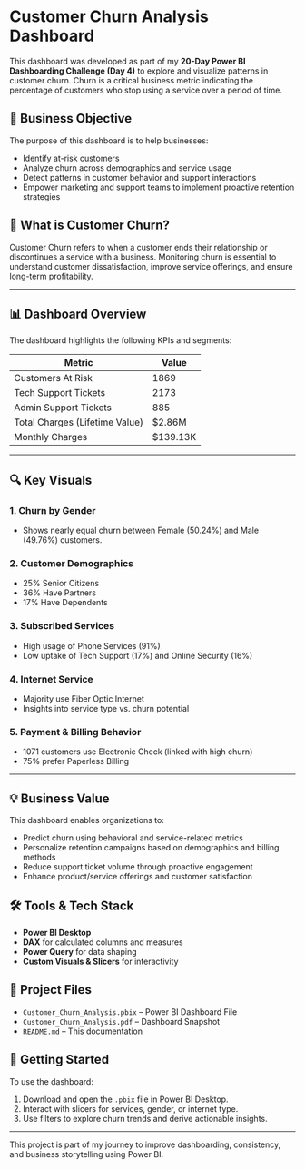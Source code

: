 # Customer Churn Analysis Dashboard

This dashboard was developed as part of my **20-Day Power BI Dashboarding Challenge (Day 4)** to explore and visualize patterns in customer churn. Churn is a critical business metric indicating the percentage of customers who stop using a service over a period of time.

## 📌 Business Objective

The purpose of this dashboard is to help businesses:
- Identify at-risk customers
- Analyze churn across demographics and service usage
- Detect patterns in customer behavior and support interactions
- Empower marketing and support teams to implement proactive retention strategies

## 🔄 What is Customer Churn?

Customer Churn refers to when a customer ends their relationship or discontinues a service with a business. Monitoring churn is essential to understand customer dissatisfaction, improve service offerings, and ensure long-term profitability.

---

## 📊 Dashboard Overview

The dashboard highlights the following KPIs and segments:

| Metric                         | Value              |
|-------------------------------|--------------------|
| Customers At Risk             | 1869               |
| Tech Support Tickets          | 2173               |
| Admin Support Tickets         | 885                |
| Total Charges (Lifetime Value)| $2.86M             |
| Monthly Charges               | $139.13K           |

---

## 🔍 Key Visuals

### 1. **Churn by Gender**
- Shows nearly equal churn between Female (50.24%) and Male (49.76%) customers.

### 2. **Customer Demographics**
- 25% Senior Citizens  
- 36% Have Partners  
- 17% Have Dependents

### 3. **Subscribed Services**
- High usage of Phone Services (91%)  
- Low uptake of Tech Support (17%) and Online Security (16%)

### 4. **Internet Service**
- Majority use Fiber Optic Internet  
- Insights into service type vs. churn potential

### 5. **Payment & Billing Behavior**
- 1071 customers use Electronic Check (linked with high churn)  
- 75% prefer Paperless Billing  

---

## 💡 Business Value

This dashboard enables organizations to:
- Predict churn using behavioral and service-related metrics
- Personalize retention campaigns based on demographics and billing methods
- Reduce support ticket volume through proactive engagement
- Enhance product/service offerings and customer satisfaction

## 🛠 Tools & Tech Stack

- **Power BI Desktop**
- **DAX** for calculated columns and measures
- **Power Query** for data shaping
- **Custom Visuals & Slicers** for interactivity

## 📁 Project Files

- `Customer_Churn_Analysis.pbix` – Power BI Dashboard File  
- `Customer_Churn_Analysis.pdf` – Dashboard Snapshot  
- `README.md` – This documentation

## 🚀 Getting Started

To use the dashboard:
1. Download and open the `.pbix` file in Power BI Desktop.
2. Interact with slicers for services, gender, or internet type.
3. Use filters to explore churn trends and derive actionable insights.

---

This project is part of my journey to improve dashboarding, consistency, and business storytelling using Power BI.
